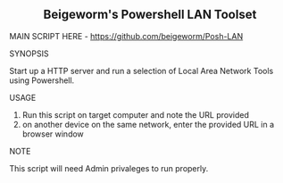 
<h2 align="center"> Beigeworm's Powershell LAN Toolset </h2>

MAIN SCRIPT HERE - https://github.com/beigeworm/Posh-LAN

SYNOPSIS

Start up a HTTP server and run a selection of Local Area Network Tools using Powershell.

USAGE

1. Run this script on target computer and note the URL provided
2. on another device on the same network, enter the provided URL in a browser window

NOTE

This script will need Admin privaleges to run properly.
